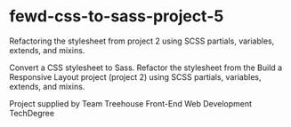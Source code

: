 # fewd-css-to-sass-project-5
Refactoring the stylesheet from project 2 using SCSS partials, variables, extends, and mixins.

Convert a CSS stylesheet to Sass. Refactor the stylesheet from the Build a Responsive Layout project (project 2) using SCSS partials, variables, extends, and mixins.

Project supplied by Team Treehouse Front-End Web Development TechDegree


